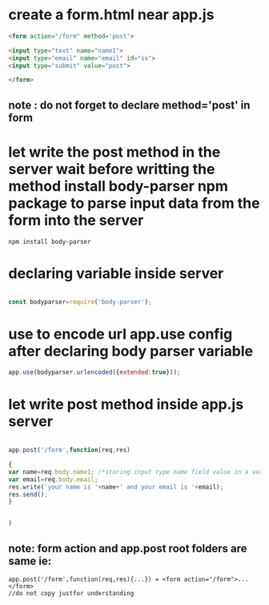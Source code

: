 # create a form.html near app.js

``` html
<form action="/form" method='post'>

<input type="text" name="name1">
<input type="email" name="email" id="ss">
<input type="submit" value="post">

</form>

```
## note : do not forget to declare method='post' in form


# let write the post method in the server wait before writting the method install body-parser npm package to parse input data from the form into the server

```
npm install body-parser

```
# declaring variable inside server 

``` js

const bodyparser=require('body-parser');

```
# use to encode url app.use config after declaring body parser variable

``` js
app.use(bodyparser.urlencoded({extended:true}));

```

# let write post method inside app.js server

``` js

app.post('/form',function(req,res)

{
var name=req.body.name1; /*storing input type name field value in a variable called. req is request to body ie form.html;body is bodyparser function;name1 is input type name mentioned while in form creation */ 
var email=req.body.email;
res.write('your name is '+name+' and your email is '+email);
res.send();
}


)
```
## note: form action and app.post root folders are same ie:
```
app.post('/form',function(req,res){...}) = <form action="/form">...</form> 
//do not copy justfor understanding
```
